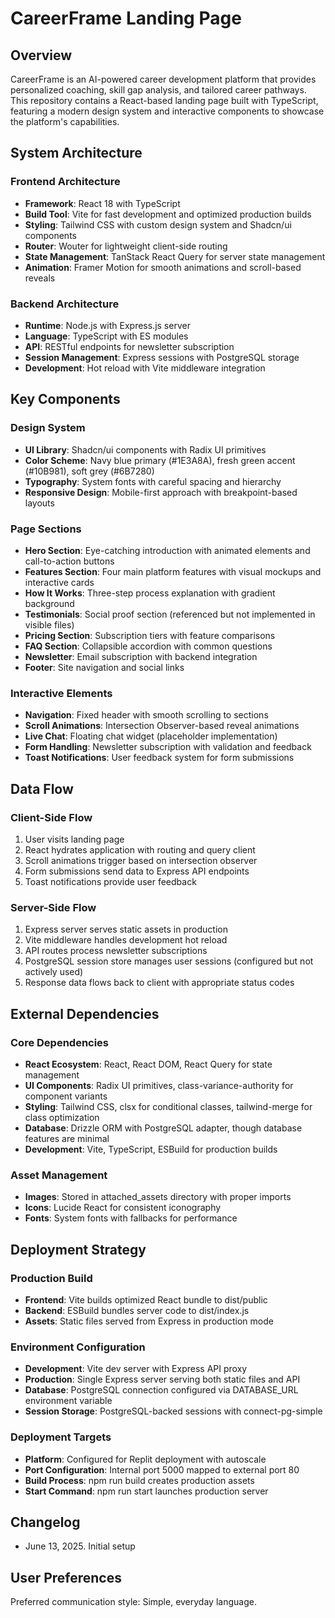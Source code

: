 # CareerFrame Landing Page

## Overview

CareerFrame is an AI-powered career development platform that provides personalized coaching, skill gap analysis, and tailored career pathways. This repository contains a React-based landing page built with TypeScript, featuring a modern design system and interactive components to showcase the platform's capabilities.

## System Architecture

### Frontend Architecture
- **Framework**: React 18 with TypeScript
- **Build Tool**: Vite for fast development and optimized production builds
- **Styling**: Tailwind CSS with custom design system and Shadcn/ui components
- **Router**: Wouter for lightweight client-side routing
- **State Management**: TanStack React Query for server state management
- **Animation**: Framer Motion for smooth animations and scroll-based reveals

### Backend Architecture
- **Runtime**: Node.js with Express.js server
- **Language**: TypeScript with ES modules
- **API**: RESTful endpoints for newsletter subscription
- **Session Management**: Express sessions with PostgreSQL storage
- **Development**: Hot reload with Vite middleware integration

## Key Components

### Design System
- **UI Library**: Shadcn/ui components with Radix UI primitives
- **Color Scheme**: Navy blue primary (#1E3A8A), fresh green accent (#10B981), soft grey (#6B7280)
- **Typography**: System fonts with careful spacing and hierarchy
- **Responsive Design**: Mobile-first approach with breakpoint-based layouts

### Page Sections
- **Hero Section**: Eye-catching introduction with animated elements and call-to-action buttons
- **Features Section**: Four main platform features with visual mockups and interactive cards
- **How It Works**: Three-step process explanation with gradient background
- **Testimonials**: Social proof section (referenced but not implemented in visible files)
- **Pricing Section**: Subscription tiers with feature comparisons
- **FAQ Section**: Collapsible accordion with common questions
- **Newsletter**: Email subscription with backend integration
- **Footer**: Site navigation and social links

### Interactive Elements
- **Navigation**: Fixed header with smooth scrolling to sections
- **Scroll Animations**: Intersection Observer-based reveal animations
- **Live Chat**: Floating chat widget (placeholder implementation)
- **Form Handling**: Newsletter subscription with validation and feedback
- **Toast Notifications**: User feedback system for form submissions

## Data Flow

### Client-Side Flow
1. User visits landing page
2. React hydrates application with routing and query client
3. Scroll animations trigger based on intersection observer
4. Form submissions send data to Express API endpoints
5. Toast notifications provide user feedback

### Server-Side Flow
1. Express server serves static assets in production
2. Vite middleware handles development hot reload
3. API routes process newsletter subscriptions
4. PostgreSQL session store manages user sessions (configured but not actively used)
5. Response data flows back to client with appropriate status codes

## External Dependencies

### Core Dependencies
- **React Ecosystem**: React, React DOM, React Query for state management
- **UI Components**: Radix UI primitives, class-variance-authority for component variants
- **Styling**: Tailwind CSS, clsx for conditional classes, tailwind-merge for class optimization
- **Database**: Drizzle ORM with PostgreSQL adapter, though database features are minimal
- **Development**: Vite, TypeScript, ESBuild for production builds

### Asset Management
- **Images**: Stored in attached_assets directory with proper imports
- **Icons**: Lucide React for consistent iconography
- **Fonts**: System fonts with fallbacks for performance

## Deployment Strategy

### Production Build
- **Frontend**: Vite builds optimized React bundle to dist/public
- **Backend**: ESBuild bundles server code to dist/index.js
- **Assets**: Static files served from Express in production mode

### Environment Configuration
- **Development**: Vite dev server with Express API proxy
- **Production**: Single Express server serving both static files and API
- **Database**: PostgreSQL connection configured via DATABASE_URL environment variable
- **Session Storage**: PostgreSQL-backed sessions with connect-pg-simple

### Deployment Targets
- **Platform**: Configured for Replit deployment with autoscale
- **Port Configuration**: Internal port 5000 mapped to external port 80
- **Build Process**: npm run build creates production assets
- **Start Command**: npm run start launches production server

## Changelog

- June 13, 2025. Initial setup

## User Preferences

Preferred communication style: Simple, everyday language.